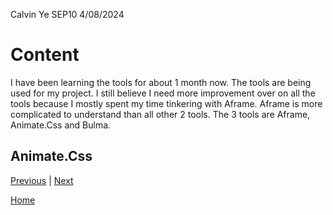 Calvin Ye
SEP10 4/08/2024

# Content
I have been learning the tools for about 1 month now. The tools are being used for my project. I still believe I need more improvement over on all the tools because I mostly spent my time tinkering with Aframe. Aframe is more complicated to understand than all other 2 tools. The 3 tools are Aframe, Animate.Css and Bulma.

## Animate.Css












[Previous](entry04.md) | [Next](entry06.md)

[Home](../README.md)
